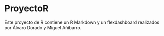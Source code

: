 # ProyectoR
Este proyecto de R contiene un R Markdown y un flexdashboard realizados por Álvaro Dorado y Miguel Añibarro.
